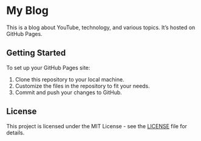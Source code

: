 # My Blog

This is a blog about YouTube, technology, and various topics. It’s hosted on GitHub Pages.

## Getting Started

To set up your GitHub Pages site:

1. Clone this repository to your local machine.
2. Customize the files in the repository to fit your needs.
3. Commit and push your changes to GitHub.

## License

This project is licensed under the MIT License - see the [LICENSE](LICENSE) file for details.
